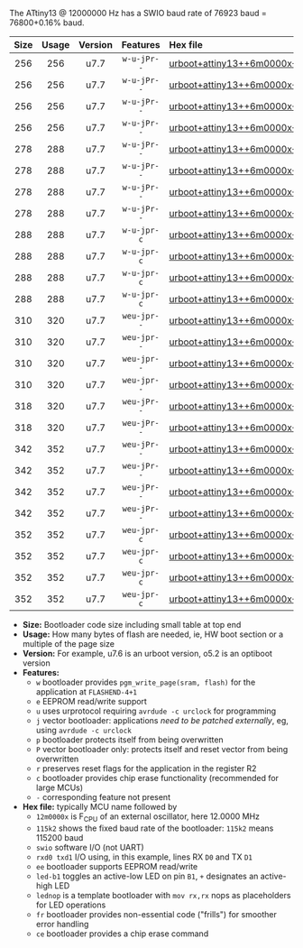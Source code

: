 The ATtiny13 @ 12000000 Hz has a SWIO baud rate of 76923 baud = 76800+0.16% baud.

|Size|Usage|Version|Features|Hex file|
|:-:|:-:|:-:|:-:|:--|
|256|256|u7.7|`w-u-jPr--`|[urboot+attiny13++6m0000x+++38k4_swio_rxb0_txb1_led+b2.hex](https://raw.githubusercontent.com/stefanrueger/urboot.hex/main/mcus/attiny13/external_oscillator/fcpu++6m0000_Hz/br+++38k4_bps/urboot+attiny13++6m0000x+++38k4_swio_rxb0_txb1_led+b2.hex)|
|256|256|u7.7|`w-u-jPr--`|[urboot+attiny13++6m0000x+++38k4_swio_rxb0_txb1_lednop.hex](https://raw.githubusercontent.com/stefanrueger/urboot.hex/main/mcus/attiny13/external_oscillator/fcpu++6m0000_Hz/br+++38k4_bps/urboot+attiny13++6m0000x+++38k4_swio_rxb0_txb1_lednop.hex)|
|256|256|u7.7|`w-u-jPr--`|[urboot+attiny13++6m0000x+++38k4_swio_rxb1_txb0_led+b2.hex](https://raw.githubusercontent.com/stefanrueger/urboot.hex/main/mcus/attiny13/external_oscillator/fcpu++6m0000_Hz/br+++38k4_bps/urboot+attiny13++6m0000x+++38k4_swio_rxb1_txb0_led+b2.hex)|
|256|256|u7.7|`w-u-jPr--`|[urboot+attiny13++6m0000x+++38k4_swio_rxb1_txb0_lednop.hex](https://raw.githubusercontent.com/stefanrueger/urboot.hex/main/mcus/attiny13/external_oscillator/fcpu++6m0000_Hz/br+++38k4_bps/urboot+attiny13++6m0000x+++38k4_swio_rxb1_txb0_lednop.hex)|
|278|288|u7.7|`w-u-jPr--`|[urboot+attiny13++6m0000x+++38k4_swio_rxb0_txb1_led+b2_fr.hex](https://raw.githubusercontent.com/stefanrueger/urboot.hex/main/mcus/attiny13/external_oscillator/fcpu++6m0000_Hz/br+++38k4_bps/urboot+attiny13++6m0000x+++38k4_swio_rxb0_txb1_led+b2_fr.hex)|
|278|288|u7.7|`w-u-jPr--`|[urboot+attiny13++6m0000x+++38k4_swio_rxb0_txb1_lednop_fr.hex](https://raw.githubusercontent.com/stefanrueger/urboot.hex/main/mcus/attiny13/external_oscillator/fcpu++6m0000_Hz/br+++38k4_bps/urboot+attiny13++6m0000x+++38k4_swio_rxb0_txb1_lednop_fr.hex)|
|278|288|u7.7|`w-u-jPr--`|[urboot+attiny13++6m0000x+++38k4_swio_rxb1_txb0_led+b2_fr.hex](https://raw.githubusercontent.com/stefanrueger/urboot.hex/main/mcus/attiny13/external_oscillator/fcpu++6m0000_Hz/br+++38k4_bps/urboot+attiny13++6m0000x+++38k4_swio_rxb1_txb0_led+b2_fr.hex)|
|278|288|u7.7|`w-u-jPr--`|[urboot+attiny13++6m0000x+++38k4_swio_rxb1_txb0_lednop_fr.hex](https://raw.githubusercontent.com/stefanrueger/urboot.hex/main/mcus/attiny13/external_oscillator/fcpu++6m0000_Hz/br+++38k4_bps/urboot+attiny13++6m0000x+++38k4_swio_rxb1_txb0_lednop_fr.hex)|
|288|288|u7.7|`w-u-jpr-c`|[urboot+attiny13++6m0000x+++38k4_swio_rxb0_txb1_led+b2_fr_ce.hex](https://raw.githubusercontent.com/stefanrueger/urboot.hex/main/mcus/attiny13/external_oscillator/fcpu++6m0000_Hz/br+++38k4_bps/urboot+attiny13++6m0000x+++38k4_swio_rxb0_txb1_led+b2_fr_ce.hex)|
|288|288|u7.7|`w-u-jpr-c`|[urboot+attiny13++6m0000x+++38k4_swio_rxb0_txb1_lednop_fr_ce.hex](https://raw.githubusercontent.com/stefanrueger/urboot.hex/main/mcus/attiny13/external_oscillator/fcpu++6m0000_Hz/br+++38k4_bps/urboot+attiny13++6m0000x+++38k4_swio_rxb0_txb1_lednop_fr_ce.hex)|
|288|288|u7.7|`w-u-jpr-c`|[urboot+attiny13++6m0000x+++38k4_swio_rxb1_txb0_led+b2_fr_ce.hex](https://raw.githubusercontent.com/stefanrueger/urboot.hex/main/mcus/attiny13/external_oscillator/fcpu++6m0000_Hz/br+++38k4_bps/urboot+attiny13++6m0000x+++38k4_swio_rxb1_txb0_led+b2_fr_ce.hex)|
|288|288|u7.7|`w-u-jpr-c`|[urboot+attiny13++6m0000x+++38k4_swio_rxb1_txb0_lednop_fr_ce.hex](https://raw.githubusercontent.com/stefanrueger/urboot.hex/main/mcus/attiny13/external_oscillator/fcpu++6m0000_Hz/br+++38k4_bps/urboot+attiny13++6m0000x+++38k4_swio_rxb1_txb0_lednop_fr_ce.hex)|
|310|320|u7.7|`weu-jpr--`|[urboot+attiny13++6m0000x+++38k4_swio_rxb0_txb1_ee_led+b2.hex](https://raw.githubusercontent.com/stefanrueger/urboot.hex/main/mcus/attiny13/external_oscillator/fcpu++6m0000_Hz/br+++38k4_bps/urboot+attiny13++6m0000x+++38k4_swio_rxb0_txb1_ee_led+b2.hex)|
|310|320|u7.7|`weu-jpr--`|[urboot+attiny13++6m0000x+++38k4_swio_rxb0_txb1_ee_lednop.hex](https://raw.githubusercontent.com/stefanrueger/urboot.hex/main/mcus/attiny13/external_oscillator/fcpu++6m0000_Hz/br+++38k4_bps/urboot+attiny13++6m0000x+++38k4_swio_rxb0_txb1_ee_lednop.hex)|
|310|320|u7.7|`weu-jpr--`|[urboot+attiny13++6m0000x+++38k4_swio_rxb1_txb0_ee_led+b2.hex](https://raw.githubusercontent.com/stefanrueger/urboot.hex/main/mcus/attiny13/external_oscillator/fcpu++6m0000_Hz/br+++38k4_bps/urboot+attiny13++6m0000x+++38k4_swio_rxb1_txb0_ee_led+b2.hex)|
|310|320|u7.7|`weu-jpr--`|[urboot+attiny13++6m0000x+++38k4_swio_rxb1_txb0_ee_lednop.hex](https://raw.githubusercontent.com/stefanrueger/urboot.hex/main/mcus/attiny13/external_oscillator/fcpu++6m0000_Hz/br+++38k4_bps/urboot+attiny13++6m0000x+++38k4_swio_rxb1_txb0_ee_lednop.hex)|
|318|320|u7.7|`weu-jPr--`|[urboot+attiny13++6m0000x+++38k4_swio_rxb0_txb1_ee.hex](https://raw.githubusercontent.com/stefanrueger/urboot.hex/main/mcus/attiny13/external_oscillator/fcpu++6m0000_Hz/br+++38k4_bps/urboot+attiny13++6m0000x+++38k4_swio_rxb0_txb1_ee.hex)|
|318|320|u7.7|`weu-jPr--`|[urboot+attiny13++6m0000x+++38k4_swio_rxb1_txb0_ee.hex](https://raw.githubusercontent.com/stefanrueger/urboot.hex/main/mcus/attiny13/external_oscillator/fcpu++6m0000_Hz/br+++38k4_bps/urboot+attiny13++6m0000x+++38k4_swio_rxb1_txb0_ee.hex)|
|342|352|u7.7|`weu-jPr--`|[urboot+attiny13++6m0000x+++38k4_swio_rxb0_txb1_ee_led+b2_fr.hex](https://raw.githubusercontent.com/stefanrueger/urboot.hex/main/mcus/attiny13/external_oscillator/fcpu++6m0000_Hz/br+++38k4_bps/urboot+attiny13++6m0000x+++38k4_swio_rxb0_txb1_ee_led+b2_fr.hex)|
|342|352|u7.7|`weu-jPr--`|[urboot+attiny13++6m0000x+++38k4_swio_rxb0_txb1_ee_lednop_fr.hex](https://raw.githubusercontent.com/stefanrueger/urboot.hex/main/mcus/attiny13/external_oscillator/fcpu++6m0000_Hz/br+++38k4_bps/urboot+attiny13++6m0000x+++38k4_swio_rxb0_txb1_ee_lednop_fr.hex)|
|342|352|u7.7|`weu-jPr--`|[urboot+attiny13++6m0000x+++38k4_swio_rxb1_txb0_ee_led+b2_fr.hex](https://raw.githubusercontent.com/stefanrueger/urboot.hex/main/mcus/attiny13/external_oscillator/fcpu++6m0000_Hz/br+++38k4_bps/urboot+attiny13++6m0000x+++38k4_swio_rxb1_txb0_ee_led+b2_fr.hex)|
|342|352|u7.7|`weu-jPr--`|[urboot+attiny13++6m0000x+++38k4_swio_rxb1_txb0_ee_lednop_fr.hex](https://raw.githubusercontent.com/stefanrueger/urboot.hex/main/mcus/attiny13/external_oscillator/fcpu++6m0000_Hz/br+++38k4_bps/urboot+attiny13++6m0000x+++38k4_swio_rxb1_txb0_ee_lednop_fr.hex)|
|352|352|u7.7|`weu-jpr-c`|[urboot+attiny13++6m0000x+++38k4_swio_rxb0_txb1_ee_led+b2_fr_ce.hex](https://raw.githubusercontent.com/stefanrueger/urboot.hex/main/mcus/attiny13/external_oscillator/fcpu++6m0000_Hz/br+++38k4_bps/urboot+attiny13++6m0000x+++38k4_swio_rxb0_txb1_ee_led+b2_fr_ce.hex)|
|352|352|u7.7|`weu-jpr-c`|[urboot+attiny13++6m0000x+++38k4_swio_rxb0_txb1_ee_lednop_fr_ce.hex](https://raw.githubusercontent.com/stefanrueger/urboot.hex/main/mcus/attiny13/external_oscillator/fcpu++6m0000_Hz/br+++38k4_bps/urboot+attiny13++6m0000x+++38k4_swio_rxb0_txb1_ee_lednop_fr_ce.hex)|
|352|352|u7.7|`weu-jpr-c`|[urboot+attiny13++6m0000x+++38k4_swio_rxb1_txb0_ee_led+b2_fr_ce.hex](https://raw.githubusercontent.com/stefanrueger/urboot.hex/main/mcus/attiny13/external_oscillator/fcpu++6m0000_Hz/br+++38k4_bps/urboot+attiny13++6m0000x+++38k4_swio_rxb1_txb0_ee_led+b2_fr_ce.hex)|
|352|352|u7.7|`weu-jpr-c`|[urboot+attiny13++6m0000x+++38k4_swio_rxb1_txb0_ee_lednop_fr_ce.hex](https://raw.githubusercontent.com/stefanrueger/urboot.hex/main/mcus/attiny13/external_oscillator/fcpu++6m0000_Hz/br+++38k4_bps/urboot+attiny13++6m0000x+++38k4_swio_rxb1_txb0_ee_lednop_fr_ce.hex)|

- **Size:** Bootloader code size including small table at top end
- **Usage:** How many bytes of flash are needed, ie, HW boot section or a multiple of the page size
- **Version:** For example, u7.6 is an urboot version, o5.2 is an optiboot version
- **Features:**
  + `w` bootloader provides `pgm_write_page(sram, flash)` for the application at `FLASHEND-4+1`
  + `e` EEPROM read/write support
  + `u` uses urprotocol requiring `avrdude -c urclock` for programming
  + `j` vector bootloader: applications *need to be patched externally*, eg, using `avrdude -c urclock`
  + `p` bootloader protects itself from being overwritten
  + `P` vector bootloader only: protects itself and reset vector from being overwritten
  + `r` preserves reset flags for the application in the register R2
  + `c` bootloader provides chip erase functionality (recommended for large MCUs)
  + `-` corresponding feature not present
- **Hex file:** typically MCU name followed by
  + `12m0000x` is F<sub>CPU</sub> of an external oscillator, here 12.0000 MHz
  + `115k2` shows the fixed baud rate of the bootloader: `115k2` means 115200 baud
  + `swio` software I/O (not UART)
  + `rxd0 txd1` I/O using, in this example, lines RX `D0` and TX `D1`
  + `ee` bootloader supports EEPROM read/write
  + `led-b1` toggles an active-low LED on pin `B1`, `+` designates an active-high LED
  + `lednop` is a template bootloader with `mov rx,rx` nops as placeholders for LED operations
  + `fr` bootloader provides non-essential code ("frills") for smoother error handling
  + `ce` bootloader provides a chip erase command
